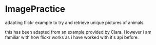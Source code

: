# ImagePractice
adapting flickr example to try and retrieve unique pictures of animals.

this has been adapted from an example provided by Clara. However i am familiar with how flickr works as i have worked with it's api before. 
